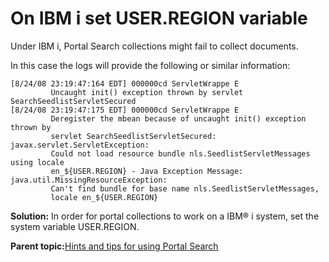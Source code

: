 # On IBM i set USER.REGION variable 

Under IBM i, Portal Search collections might fail to collect documents.

In this case the logs will provide the following or similar information:

```
[8/24/08 23:19:47:164 EDT] 000000cd ServletWrappe E   
         Uncaught init() exception thrown by servlet SearchSeedlistServletSecured
[8/24/08 23:19:47:175 EDT] 000000cd ServletWrappe E   
         Deregister the mbean because of uncaught init() exception thrown by 
         servlet SearchSeedlistServletSecured: javax.servlet.ServletException: 
         Could not load resource bundle nls.SeedlistServletMessages using locale 
         en_${USER.REGION} - Java Exception Message: java.util.MissingResourceException: 
         Can't find bundle for base name nls.SeedlistServletMessages, 
         locale en_${USER.REGION}
```

**Solution:** In order for portal collections to work on a IBM® i system, set the system variable USER.REGION.

**Parent topic:**[Hints and tips for using Portal Search ](../admin-system/srrhinttips.md)

